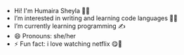 - Hi! I'm Humaira Sheyla 👋😄
- I’m interested in writing and learning code languages 👀🥰
- I’m currently learning programming ✍️
- 😄 Pronouns: she/her
- ⚡ Fun fact: i love watching netflix 😋🫶

<!---
sheylafyz/sheylafyz is a ✨ special ✨ repository because its `README.md` (this file) appears on your GitHub profile.
You can click the Preview link to take a look at your changes.
--->
